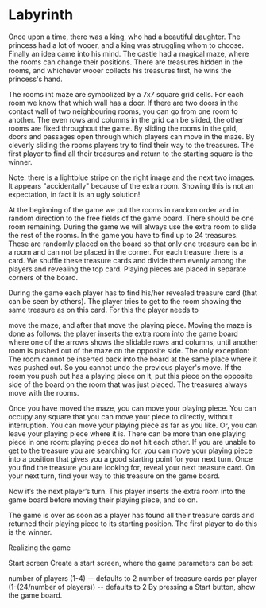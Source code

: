 # Labyrinth
Once upon a time, there was a king, who had a beautiful daughter. The princess had a lot of wooer, and a king was struggling whom to choose. Finally an idea came into his mind. The castle had a magical maze, where the rooms can change their positions. There are treasures hidden in the rooms, and whichever wooer collects his treasures first, he wins the princess's hand.


The rooms int maze are symbolized by a 7x7 square grid cells. For each room we know that which wall has a door. If there are two doors in the contact wall of two neighbouring rooms, you can go from one room to another. The even rows and columns in the grid can be slided, the other rooms are fixed throughout the game. By sliding the rooms in the grid, doors and passages open through which players can move in the maze. By cleverly sliding the rooms players try to find their way to the treasures. The first player to find all their treasures and return to the starting square is the winner.



Note: there is a lightblue stripe on the right image and the next two images. It appears "accidentally" because of the extra room. Showing this is not an expectation, in fact it is an ugly solution!

At the beginning of the game we put the rooms in random order and in random direction to the free fields of the game board. There should be one room remaining. During the game we will always use the extra room to slide the rest of the rooms. In the game you have to find up to 24 treasures. These are randomly placed on the board so that only one treasure can be in a room and can not be placed in the corner. For each treasure there is a card. We shuffle these treasure cards and divide them evenly among the players and revealing the top card. Playing pieces are placed in separate corners of the board.


During the game each player has to find his/her revealed treasure card (that can be seen by others). The player tries to get to the room showing the same treasure as on this card. For this the player needs to

move the maze, and after that
move the playing piece.
Moving the maze is done as follows: the player inserts the extra room into the game board where one of the arrows shows the slidable rows and columns, until another room is pushed out of the maze on the opposite side. The only exception: The room cannot be inserted back into the board at the same place where it was pushed out. So you cannot undo the previous player's move. If the room you push out has a playing piece on it, put this piece on the opposite side of the board on the room that was just placed. The treasures always move with the rooms.

Once you have moved the maze, you can move your playing piece. You can occupy any square that you can move your piece to directly, without interruption. You can move your playing piece as far as you like. Or, you can leave your playing piece where it is. There can be more than one playing piece in one room: playing pieces do not hit each other. If you are unable to get to the treasure you are searching for, you can move your playing piece into a position that gives you a good starting point for your next turn. Once you find the treasure you are looking for, reveal your next treasure card. On your next turn, find your way to this treasure on the game board.

Now it’s the next player’s turn. This player inserts the extra room into the game board before moving their playing piece, and so on.

The game is over as soon as a player has found all their treasure cards and returned their playing piece to its starting position. The first player to do this is the winner.


Realizing the game

Start screen
Create a start screen, where the game parameters can be set:

number of players (1-4) -- defaults to 2
number of treasure cards per player (1-(24/number of players)) -- defaults to 2
By pressing a Start button, show the game board.
